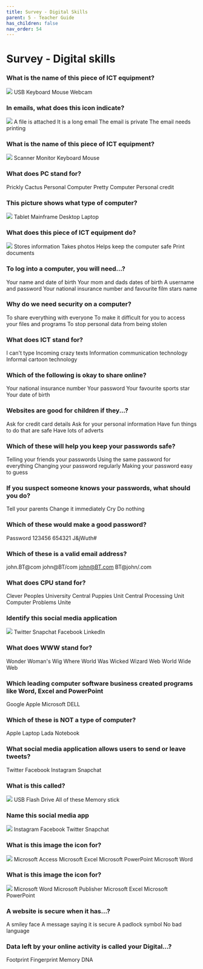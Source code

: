 ```yaml
---
title: Survey - Digital Skills 
parent: 5 - Teacher Guide
has_children: false
nav_order: 54
---
```


# Survey - Digital skills

### What is the name of this piece of ICT equipment?
![](img/quiz/mouse.jpg)
USB
Keyboard
Mouse
Webcam

### In emails, what does this icon indicate?
![](img/quiz/attacchment.jpg)
A file is attached
It is a long email
The email is private
The email needs printing


### What is the name of this piece of ICT equipment?
![](img/quiz/keyboard.jpg)
Scanner
Monitor
Keyboard
Mouse

### What does PC stand for?
Prickly Cactus
Personal Computer
Pretty Computer
Personal credit

### This picture shows what type of computer?
![](img/quiz/laptop.jpg)
Tablet
Mainframe
Desktop
Laptop

### What does this piece of ICT equipment do?
![](img/quiz/printer.jpg)
Stores information
Takes photos
Helps keep the computer safe
Print documents

### To log into a computer, you will need...?
Your name and date of birth
Your mom and dads dates of birth
A username and password
Your national insurance number and favourite film stars name

### Why do we need security on a computer?
To share everything with everyone
To make it difficult for you to access your files and programs
To stop personal data from being stolen

### What does ICT stand for?
I can't type
Incoming crazy texts
Information communication technology
Informal cartoon technology

### Which of the following is okay to share online?
Your national insurance number
Your password
Your favourite sports star
Your date of birth

### Websites are good for children if they...?

Ask for credit card details
Ask for your personal information
Have fun things to do that are safe
Have lots of adverts

### Which of these will help you keep your passwords safe?

Telling your friends your passwords
Using the same password for everything
Changing your password regularly
Making your password easy to guess

### If you suspect someone knows your passwords, what should you do?

Tell your parents
Change it immediately
Cry
Do nothing


### Which of these would make a good password?

Password
123456
654321
J&jWuth#

### Which of these is a valid email address?

john.BT@com
john@BT/com
john@BT.com
BT@john/.com

### What does CPU stand for?

Clever Peoples University
Central Puppies Unit
Central Processing Unit
Computer Problems Unite

### Identify this social media application
![](img/quiz/snapchat.png)
Twitter
Snapchat
Facebook
LinkedIn

### What does WWW stand for?

Wonder Woman's Wig
Where World Was
Wicked Wizard Web
World Wide Web


### Which leading computer software business created programs like Word, Excel and PowerPoint

Google
Apple
Microsoft
DELL


### Which of these is NOT a type of computer?
Apple
Laptop
Lada
Notebook


### What social media application allows users to send or leave tweets?

Twitter
Facebook
Instagram
Snapchat


### What is this called?
![](img/quiz/usbkey.jpg)
USB
Flash Drive
All of these
Memory stick


### Name this social media app
![](img/quiz/app-instagram.jpg)
Instagram
Facebook
Twitter
Snapchat

### What is this image the icon for?
![](img/quiz/app-word.jpg)
Microsoft Access
Microsoft Excel
Microsoft PowerPoint
Microsoft Word

### What is this image the icon for?
![](img/quiz/app-excel.png)
Microsoft Word
Microsoft Publisher
Microsoft Excel
Microsoft PowerPoint

### A website is secure when it has...?
A smiley face
A message saying it is secure
A padlock symbol
No bad language


### Data left by your online activity is called your Digital...?
Footprint
Fingerprint
Memory
DNA


